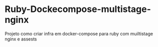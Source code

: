 # Ruby-Dockecompose-multistage-nginx
Projeto como criar infra em docker-compose  para ruby com muiltistage nginx  e assests
